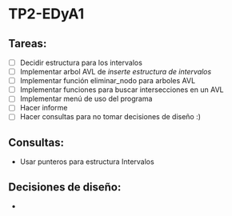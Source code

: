 # TP2-EDyA1

## Tareas:
 - [ ] Decidir estructura para los intervalos
 - [ ] Implementar arbol AVL de *inserte estructura de intervalos*
 - [ ] Implementar función eliminar_nodo para arboles AVL
 - [ ] Implementar funciones para buscar intersecciones en un AVL
 - [ ] Implementar menú de uso del programa
 - [ ] Hacer informe
 - [ ] Hacer consultas para no tomar decisiones de diseño :)

## Consultas:
 - Usar punteros para estructura Intervalos
 
## Decisiones de diseño:
 - 
